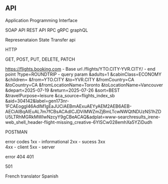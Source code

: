 ## API 
Application Programming Interface 


SOAP API 
REST API
RPC
gRPC
graphQL


Represenataion State Transfer api 

HTTP 

GET, POST, PUT, DELETE, PATCH 



https://flights.booking.com  - Base url 
/flights/YTO.CITY-YVR.CITY/  - end point 
?type=ROUNDTRIP                 - query param
&adults=1
&cabinClass=ECONOMY
&children=
&from=YTO.CITY
&to=YVR.CITY
&fromCountry=CA
&toCountry=CA
&fromLocationName=Toronto
&toLocationName=Vancouver
&depart=2025-07-19
&return=2025-07-26
&sort=BEST
&travelPurpose=leisure
&ca_source=flights_index_sb
&aid=304142&label=gen173nr-1FCAEoggI46AdIM1gEaJUCiAEBmAExuAEYyAEM2AEB6AEB-AECiAIBqAIEuAL7m7fCBsACAdICJDViMWZmZjBmLTcwNWQtNDUzNS1hZDU5LTRhMGRkMWIwNzcyY9gCBeACAQ&adplat=www-searchresults_irene-web_shell_header-flight-missing_creative-6YlSCw028emhXa5YZiDudh


POSTMAN 


error codes 
1xx   - informational 
2xx   - sucess
3xx   
4xx   - client
5xx   - server



error 404
401

501



















French                  translator                             Spanish 